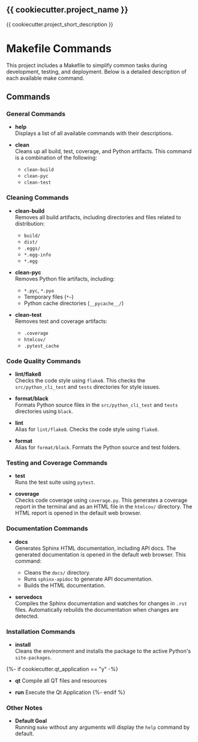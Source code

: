 {{ cookiecutter.project_name }}
-------------------------------

{{ cookiecutter.project_short_description }}

# Makefile Commands

This project includes a Makefile to simplify common tasks during development, testing, and deployment. Below is a detailed description of each available make command.

## Commands

### General Commands

- **help**  
  Displays a list of all available commands with their descriptions.

- **clean**  
  Cleans up all build, test, coverage, and Python artifacts. This command is a combination of the following:
  - `clean-build`
  - `clean-pyc`
  - `clean-test`

### Cleaning Commands

- **clean-build**  
  Removes all build artifacts, including directories and files related to distribution:
  - `build/`
  - `dist/`
  - `.eggs/`
  - `*.egg-info`
  - `*.egg`

- **clean-pyc**  
  Removes Python file artifacts, including:
  - `*.pyc`, `*.pyo`
  - Temporary files (`*~`)
  - Python cache directories (`__pycache__/`)

- **clean-test**  
  Removes test and coverage artifacts:
  - `.coverage`
  - `htmlcov/`
  - `.pytest_cache`

### Code Quality Commands

- **lint/flake8**  
  Checks the code style using `flake8`. This checks the `src/python_cli_test` and `tests` directories for style issues.

- **format/black**  
  Formats Python source files in the `src/python_cli_test` and `tests` directories using `black`.

- **lint**  
  Alias for `lint/flake8`. Checks the code style using `flake8`.

- **format**  
  Alias for `format/black`. Formats the Python source and test folders.

### Testing and Coverage Commands

- **test**  
  Runs the test suite using `pytest`.

- **coverage**  
  Checks code coverage using `coverage.py`. This generates a coverage report in the terminal and as an HTML file in the `htmlcov/` directory. The HTML report is opened in the default web browser.

### Documentation Commands

- **docs**  
  Generates Sphinx HTML documentation, including API docs. The generated documentation is opened in the default web browser. This command:
  - Cleans the `docs/` directory.
  - Runs `sphinx-apidoc` to generate API documentation.
  - Builds the HTML documentation.

- **servedocs**  
  Compiles the Sphinx documentation and watches for changes in `.rst` files. Automatically rebuilds the documentation when changes are detected.

### Installation Commands

- **install**  
  Cleans the environment and installs the package to the active Python's `site-packages`.

{%- if cookiecutter.qt_application == "y" -%}
- **qt**
  Compile all QT files and resources

- **run**
  Execute the Qt Application
{%- endif %}

### Other Notes

- **Default Goal**  
  Running `make` without any arguments will display the `help` command by default.
